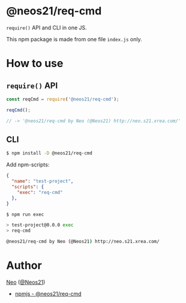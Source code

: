 # @neos21/req-cmd

`require()` API and CLI in one JS.

This npm package is made from one file `index.js` only.

# How to use

## `require()` API

```javascript
const reqCmd = require('@neos21/req-cmd');

reqCmd();

// -> '@neos21/req-cmd by Neo (@Neos21) http://neo.s21.xrea.com/'
```

## CLI

```sh
$ npm install -D @neos21/req-cmd
```

Add npm-scripts:

```json
{
  "name": "test-project",
  "scripts": {
    "exec": "req-cmd"
  },
}
```

```sh
$ npm run exec

> test-project@0.0.0 exec
> req-cmd

@neos21/req-cmd by Neo (@Neos21) http://neo.s21.xrea.com/
```

# Author

[Neo](http://neo.s21.xrea.com/) ([@Neos21](https://twitter.com/neos21))

- [npmjs - @neos21/req-cmd](https://www.npmjs.com/package/@neos21/req-cmd)
